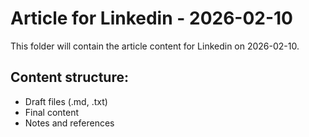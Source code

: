 # Article for Linkedin - 2026-02-10

This folder will contain the article content for Linkedin on 2026-02-10.

## Content structure:
- Draft files (.md, .txt)
- Final content
- Notes and references
